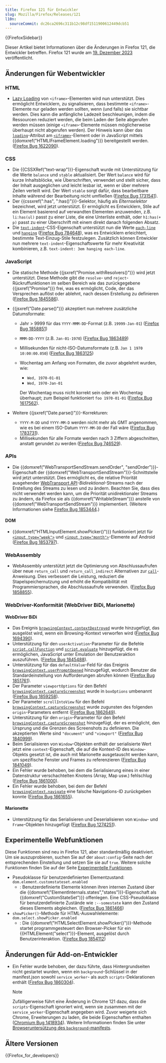 ```yaml
---
title: Firefox 121 für Entwickler
slug: Mozilla/Firefox/Releases/121
l10n:
  sourceCommit: dc26ca2696c311b12c98df1511900612449dcb51
---
```


{{FirefoxSidebar}}

Dieser Artikel bietet Informationen über die Änderungen in Firefox 121, die Entwickler betreffen. Firefox 121 wurde am [19. Dezember 2023](https://whattrainisitnow.com/release/?version=121) veröffentlicht.

## Änderungen für Webentwickler

### HTML

- [Lazy Loading](/de/docs/Web/Performance/Lazy_loading) von `<iframe>`-Elementen wird nun unterstützt. Dies ermöglicht Entwicklern, zu signalisieren, dass bestimmte `<iframe>`-Elemente nur geladen werden sollten, wenn (und falls) sie sichtbar werden. Dies kann die anfängliche Ladezeit beschleunigen, indem die Ressourcen reduziert werden, die beim Laden der Seite abgerufen werden müssen (einige `<iframe>`-Elemente müssen möglicherweise überhaupt nicht abgerufen werden).
  Der Hinweis kann über das [`loading`](/de/docs/Web/HTML/Element/iframe#loading)-Attribut am [`<iframe>`](/de/docs/Web/HTML/Element/iframe)-Element oder in JavaScript mittels {{domxref("HTMLIFrameElement.loading")}} bereitgestellt werden.
  ([Firefox Bug 1622090](https://bugzil.la/1622090)).

### CSS

- Die {{CSSXRef("text-wrap")}}-Eigenschaft wurde mit Unterstützung für die Werte `balance` und `stable` aktualisiert. Der Wert `balance` wird für kurze Inhaltsblöcke, wie Überschriften, verwendet und stellt sicher, dass der Inhalt ausgeglichen und leicht lesbar ist, wenn er über mehrere Zeilen verteilt wird. Der Wert `stable` sorgt dafür, dass bearbeitbare Inhalte während der Bearbeitung nicht umfließen ([Firefox Bug 1731541](https://bugzil.la/1731541)).
- Der {{cssxref(":has", ":has()")}}-Selektor, häufig als _Elternselektor_ bezeichnet, wird jetzt unterstützt. Er ermöglicht es Entwicklern, Stile auf ein Element basierend auf verwandten Elementen anzuwenden, z.B. `li:has(ul)` passt zu einer Liste, die eine Unterliste enthält, oder `h1:has(+ p)` passt zu einer Überschrift mit einem direkt danach folgenden Absatz.
- Die [`text-indent`](/de/docs/Web/CSS/text-indent)-CSS-Eigenschaft unterstützt nun die Werte [`each-line`](/de/docs/Web/CSS/text-indent#each-line) und [`hanging`](/de/docs/Web/CSS/text-indent#hanging) ([Firefox Bug 784648](https://bugzil.la/784648)), was es Entwicklern erleichtert, bestimmte Text-Einzug-Stile festzulegen. Zusätzlich können Entwickler nun mehrere `text-indent`-Eigenschaftswerte für mehr Kreativität kombinieren, z.B. `text-indent: 3em hanging each-line`.

### JavaScript

- Die statische Methode {{jsxref("Promise.withResolvers()")}} wird jetzt unterstützt. Diese Methode gibt die `resolve`- und `reject`-Rückruffunktionen im selben Bereich wie das zurückgegebene {{jsxref("Promise")}} frei, was es ermöglicht, Code, der das Versprechen auflöst oder ablehnt, nach dessen Erstellung zu definieren ([Firefox Bug 1845586](https://bugzil.la/1845586)).

- {{jsxref("Date.parse()")}} akzeptiert nun mehrere zusätzliche Datumsformate:

  - Jahr > 9999 für das `YYYY-MMM-DD`-Format (z.B. `19999-Jan-01`) ([Firefox Bug 1858851](https://bugzil.la/1858851))
  - `MMM-DD-YYYY` (z.B. `Jan-01-1970`) ([Firefox Bug 1863489](https://bugzil.la/1863489))
  - Millisekunden für nicht-ISO-Datumsformate (z.B. `Jan 1 1970 10:00:00.050`) ([Firefox Bug 1863125](https://bugzil.la/1863125))
  - Wochentag am Anfang von Formaten, die zuvor abgelehnt wurden, wie:

    - `Wed, 1970-01-01`
    - `Wed, 1970-Jan-01`

    Der Wochentag muss nicht korrekt sein oder ein Wochentag überhaupt; zum Beispiel funktioniert `foo 1970-01-01` ([Firefox Bug 1617562](https://bugzil.la/1617562)).

- Weitere {{jsxref("Date.parse()")}}-Korrekturen:

  - `YYYY-M-DD` und `YYYY-MM-D` werden nicht mehr als GMT angenommen, wie es bei einem ISO-Datum `YYYY-MM-DD` der Fall wäre ([Firefox Bug 1783731](https://bugzil.la/1783731)).
  - Millisekunden für alle Formate werden nach 3 Ziffern abgeschnitten, anstatt gerundet zu werden ([Firefox Bug 746529](https://bugzil.la/746529)).

### APIs

- Die {{domxref("WebTransportSendStream.sendOrder", "sendOrder")}}-Eigenschaft der {{domxref("WebTransportSendStream")}}-Schnittstelle wird jetzt unterstützt. Dies ermöglicht es, die relative Priorität ausgehender [WebTransport API](/de/docs/Web/API/WebTransport_API)-_Bidirektional_-Streams nach der Erstellung des Streams zu lesen und zu ändern. Beachten Sie, dass dies nicht verwendet werden kann, um die Priorität unidirektionaler Streams zu ändern, da Firefox sie als {{domxref("WritableStream")}} anstelle von {{domxref("WebTransportSendStream")}} implementiert. (Weitere Informationen siehe [Firefox Bug 1853444](https://bugzil.la/1853444).)

#### DOM

- {{domxref("HTMLInputElement.showPicker()")}} funktioniert jetzt für [`<input type="week">`](/de/docs/Web/HTML/Element/input/month) und [`<input type="month">`](/de/docs/Web/HTML/Element/input/month)-Elemente auf Android ([Firefox Bug 1853797](https://bugzil.la/161853797)).

### WebAssembly

- WebAssembly unterstützt jetzt die Optimierung von Abschlussaufrufen über neue `return_call` und `return_call_indirect` Alternativen zur [`call`](/de/docs/WebAssembly/Reference/Control_flow/call)-Anweisung. Dies verbessert die Leistung, reduziert die Stapelspeichernutzung und erhöht die Kompatibilität mit Programmiersprachen, die Abschlussaufrufe verwenden. ([Firefox Bug 1858855](https://bugzil.la/1846789)).

### WebDriver-Konformität (WebDriver BiDi, Marionette)

#### WebDriver BiDi

- Das Ereignis [`browsingContext.contextDestroyed`](https://w3c.github.io/webdriver-bidi/#event-browsingContext-contextDestroyed) wurde hinzugefügt, das ausgelöst wird, wenn ein Browsing-Kontext verworfen wird ([Firefox Bug 1694390](https://bugzil.la/1694390)).
- Unterstützung für den `userActivation`-Parameter für die Befehle [`script.callFunction`](https://w3c.github.io/webdriver-bidi/#command-script-callFunction) und [`script.evaluate`](https://w3c.github.io/webdriver-bidi/#command-script-evaluate) hinzugefügt, die es ermöglichen, JavaScript unter Emulation der Benutzeraktion auszuführen. ([Firefox Bug 1845488](https://bugzil.la/1845488)).
- Unterstützung für das `defaultValue`-Feld für das Ereignis [`browsingContext.userPromptOpened`](https://w3c.github.io/webdriver-bidi/#event-browsingContext-userPromptOpened) hinzugefügt, wodurch Benutzer die Standardeinstellung von Aufforderungen abrufen können ([Firefox Bug 1851761](https://bugzil.la/1851761)).
- Der Parameter `viewportOptions` für den Befehl [`browsingContext.captureScreenshot`](https://w3c.github.io/webdriver-bidi/#command-browsingContext-captureScreenshot) wurde in `boxOptions` umbenannt ([Firefox Bug 1859258](https://bugzil.la/1859258)).
- Der Parameter `scrollIntoView` für den Befehl [`browsingContext.captureScreenshot`](https://w3c.github.io/webdriver-bidi/#command-browsingContext-captureScreenshot) wurde zugunsten des folgenden `origin`-Parameters entfernt ([Firefox Bug 1862649](https://bugzil.la/1862649)).
- Unterstützung für den `origin`-Parameter für den Befehl [`browsingContext.captureScreenshot`](https://w3c.github.io/webdriver-bidi/#command-browsingContext-captureScreenshot) hinzugefügt, der es ermöglicht, den Ursprung und die Grenzen des Screenshots zu definieren. Die akzeptierten Werte sind `"document"` und `"viewport"` ([Firefox Bug 1840999](https://bugzil.la/1840999)).
- Beim Serialisieren von `Window`-Objekten enthält der serialisierte Wert jetzt eine `context`-Eigenschaft, die auf die Kontext-ID des `Window`-Objekts gesetzt ist, die auch mit Marionette ausgetauscht werden kann, um spezifische Fenster und Frames zu referenzieren ([Firefox Bug 1841049](https://bugzil.la/1841049)).
- Ein Fehler wurde behoben, bei dem die Serialisierung eines in einer Datenstruktur verschachtelten Knotens (Array, Map usw.) fehlschlug ([Firefox Bug 1861000](https://bugzil.la/1861000)).
- Ein Fehler wurde behoben, bei dem der Befehl [`browsingContext.navigate`](https://w3c.github.io/webdriver-bidi/#command-browsingContext-navigate) eine falsche Navigations-ID zurückgeben konnte ([Firefox Bug 1861655](https://bugzil.la/1861655)).

#### Marionette

- Unterstützung für das Serialisieren und Deserialisieren von `Window`- und `Frame`-Objekten hinzugefügt ([Firefox Bug 1274251](https://bugzil.la/1274251)).

## Experimentelle Webfunktionen

Diese Funktionen sind neu in Firefox 121, aber standardmäßig deaktiviert. Um sie auszuprobieren, suchen Sie auf der `about:config`-Seite nach der entsprechenden Einstellung und setzen Sie sie auf `true`. Weitere solche Funktionen finden Sie auf der Seite [Experimentelle Funktionen](/de/docs/Mozilla/Firefox/Experimental_features).

- Pseudoklasse für benutzerdefinierten Elementzustand: `dom.element.customstateset.enabled`
  - : Benutzerdefinierte Elemente können ihren internen Zustand über die {{domxref("ElementInternals.states","states")}}-Eigenschaft als {{domxref("CustomStateSet")}} offenlegen. Eine CSS-Pseudoklasse für benutzerdefinierte Zustände wie `:--somestate` kann den Zustand dieses Elements abgleichen. ([Firefox Bug 1861466](https://bugzil.la/1861466))
- `showPicker()`-Methode für HTML-Auswahlelemente: `dom.select.showPicker.enabled`
  - : Die {{domxref("HTMLSelectElement.showPicker()")}}-Methode startet programmgesteuert den Browser-Picker für ein {{HTMLElement("select")}}-Element, ausgelöst durch Benutzerinteraktion. ([Firefox Bug 1854112](https://bugzil.la/1854112))

## Änderungen für Add-on-Entwickler

- Ein Fehler wurde behoben, der dazu führte, dass Hintergrundseiten nicht gestartet wurden, wenn ein `background`-Schlüssel in der manifest.json sowohl `service_worker`- als auch `scripts`-Deklarationen enthält ([Firefox Bug 1860304](https://bugzil.la/1860304)).

  > [!NOTE]
  > Zufälligerweise führt eine Änderung in Chrome 121 dazu, dass die `scripts`-Eigenschaft ignoriert wird, wenn sie zusammen mit der `service_worker`-Eigenschaft angegeben wird. Zuvor weigerte sich Chrome, Erweiterungen zu laden, die beide Eigenschaften enthalten ([Chromium Bug 1418934](https://crbug.com/1418934)).
  > Weitere Informationen finden Sie unter [Browseruntersützung des `background`-manifests](/de/docs/Mozilla/Add-ons/WebExtensions/manifest.json/background#browser_support).

## Ältere Versionen

{{Firefox_for_developers}}
